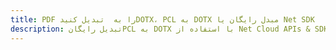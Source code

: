 ---title: PDF را به  تبدیل کنیدDOTX، PCL به DOTX مبدل رایگان یا Net SDKdescription: تبدیل رایگانPCL به DOTX با استفاده از Net Cloud APIs & SDK همچنین اسناد PDF را در Cloud ایجاد، ویرایش و رندر کنید.---